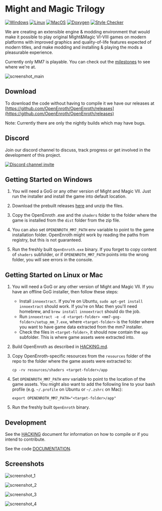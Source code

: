 # Might and Magic Trilogy

[![Windows](https://github.com/OpenEnroth/OpenEnroth/workflows/Windows/badge.svg)](https://github.com/OpenEnroth/OpenEnroth/actions/workflows/windows.yml) [![Linux](https://github.com/OpenEnroth/OpenEnroth/workflows/Linux/badge.svg)](https://github.com/OpenEnroth/OpenEnroth/actions/workflows/linux.yml) [![MacOS](https://github.com/OpenEnroth/OpenEnroth/workflows/MacOS/badge.svg)](https://github.com/OpenEnroth/OpenEnroth/actions/workflows/macos.yml) [![Doxygen](https://github.com/OpenEnroth/OpenEnroth/workflows/Doxygen/badge.svg)](https://github.com/OpenEnroth/OpenEnroth/actions/workflows/doxygen.yml) [![Style Checker](https://github.com/OpenEnroth/OpenEnroth/workflows/Style/badge.svg)](https://github.com/OpenEnroth/OpenEnroth/actions/workflows/style.yml)

We are creating an extensible engine & modding environment that would make it possible to play original Might&Magic VI-VIII games on modern platforms with improved graphics and quality-of-life features expected of modern titles, and make modding and installing & playing the mods a pleasurable experience.

Currently only MM7 is playable. You can check out the [milestones](https://github.com/OpenEnroth/OpenEnroth/milestones) to see where we're at.

![screenshot_main](https://user-images.githubusercontent.com/24377109/79051217-491a7800-7c2f-11ea-85c7-f9120b7d79dd.png)

Download
-------

To download the code without having to compile it we have our releases at [https://github.com/OpenEnroth/OpenEnroth/releases](https://github.com/OpenEnroth/OpenEnroth/releases) 

Note: Currently there are only the nightly builds which may have bugs.

Discord
-------

Join our discord channel to discuss, track progress or get involved in the development of this project.

[![Discord channel invite](https://img.shields.io/badge/chat-on%20discord-green.svg)](https://discord.gg/jRCyPtq) 


Getting Started on Windows
--------------------------

1. You will need a GoG or any other version of Might and Magic VII. Just run the installer and install the game into default location.

2. Download the prebuilt releases [here](releases) and unzip the files.

3. Copy the OpenEnroth .exe and the `shaders` folder to the folder where the game is installed from the `dist` folder from the zip file.

4. You can also set `OPENENROTH_MM7_PATH` env variable to point to the game installation folder. OpenEnroth might work by reading the paths from registry, but this is not guaranteed.

5. Run the freshly built `OpenEnroth.exe` binary. If you forget to copy content of `shaders` subfolder, or if `OPENENROTH_MM7_PATH` points into the wrong folder, you will see errors in the console.


Getting Started on Linux or Mac
-------------------------------

1. You will need a GoG or any other version of Might and Magic VII. If you have an offline GoG installer, then follow these steps:
   * Install `innoextract`. If you're on Ubuntu, `sudo apt-get install innoextract` should work. If you're on Mac then you'll need homebrew, and `brew install innoextract` should do the job.
   * Run `innoextract -e -d <target-folder> <mm7-gog-folder>/setup_mm_7.exe`, where `<target-folder>` is the folder where you want to have game data extracted from the mm7 installer.
   * Check the files in `<target-folder>`, it should now contain the `app` subfolder. This is where game assets were extracted into.

2. Build OpenEnroth as described in [HACKING.md](HACKING.md).

3. Copy OpenEnroth-specific resources from the `resources` folder of the repo to the folder where the game assets were extracted to:

    `cp -rv resources/shaders <target-folder>/app`

4. Set `OPENENROTH_MM7_PATH` env variable to point to the location of the game assets. You might also want to add the following line to your bash profile (e.g. `~/.profile` on Ubuntu or `~/.zshrc` on Mac):

    `export OPENENROTH_MM7_PATH="<target-folder>/app"`

5. Run the freshly built `OpenEnroth` binary.


Development
-----------

See the [HACKING](HACKING.md) document for information on how to compile or if you intend to contribute.

See the code [DOCUMENTATION](https://openenroth.github.io/OpenEnroth/index.html).

Screenshots
-----------

![screenshot_1](https://user-images.githubusercontent.com/24377109/79051879-f04cde80-7c32-11ea-939d-1dcc97b46f5d.png)

![screenshot_2](https://user-images.githubusercontent.com/24377109/79051881-f17e0b80-7c32-11ea-82cd-5e4993a1c071.png)

![screenshot_3](https://user-images.githubusercontent.com/24377109/79051882-f3e06580-7c32-11ea-974f-414f68394190.png)

![screenshot_4](https://user-images.githubusercontent.com/24377109/79051883-f5119280-7c32-11ea-801c-1595709d8060.png)
